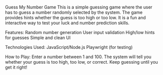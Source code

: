 Guess My Number Game
This is a simple guessing game where the user has to guess a number randomly selected by the system. The game provides hints whether the guess is too high or too low. It is a fun and interactive way to test your luck and number prediction skills.

Features:
Random number generation
User input validation
High/low hints for guesses
Simple and clean UI

Technologies Used:
JavaScript/Node.js
Playwright (for testing)

How to Play:
Enter a number between 1 and 100.
The system will tell you whether your guess is too high, too low, or correct.
Keep guessing until you get it right!
